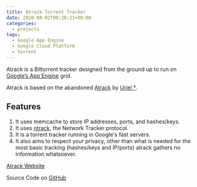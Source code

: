 ```yaml
---
title: Atrack Torrent Tracker
date: 2020-08-02T00:20:21+08:00
categories:
  - projects
tags:
  - Google App Engine
  - Google Cloud Platform
  - torrent
---
```

Atrack is a Bittorrent tracker designed from the ground up to run on [Google’s App Engine](https://cloud.google.com/appengine) grid.

Atrack is based on the abandoned [Atrack](http://repo.cat-v.org/atrack/) by [Uriel †](https://github.com/uriel).

## Features
1. It uses memcache to store IP addresses, ports, and hashes/keys.
2. It uses [ntrack](http://repo.cat-v.org/atrack/ntrack), the Network Tracker protocol.
3. It is a torrent tracker running in Google's fast servers.
4. It also aims to respect your privacy, other than what is needed for the most basic tracking (hashes/keys and IP/ports) atrack gathers no information whatsoever.

[Atrack Website](https://atrack.eu.org)

Source Code on [GitHub](https://github.com/AnimMouse/atrack)